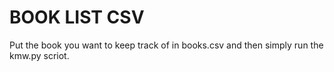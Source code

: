 # BOOK LIST CSV

Put the book you want to keep track of in books.csv and then simply run the kmw.py scriot.
